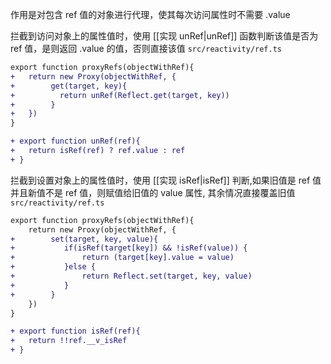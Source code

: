 作用是对包含 ref 值的对象进行代理，使其每次访问属性时不需要 .value

拦截到访问对象上的属性值时，使用 [[实现 unRef|unRef]] 函数判断该值是否为 ref 值，是则返回 .value 的值，否则直接该值
`src/reactivity/ref.ts`
```diff
export function proxyRefs(objectWithRef){
+	return new Proxy(objectWithRef, {
+		 get(target, key){
+		   return unRef(Reflect.get(target, key))
+		 }
+	})
}

+ export function unRef(ref){
+	return isRef(ref) ? ref.value : ref
+ }
```

拦截到设置对象上的属性值时，使用 [[实现 isRef|isRef]] 判断,如果旧值是 ref 值并且新值不是 ref 值，则赋值给旧值的 value 属性, 其余情况直接覆盖旧值
`src/reactivity/ref.ts`
```diff
export function proxyRefs(objectWithRef){
	return new Proxy(objectWithRef, {
+		 set(target, key, value){
+			if(isRef(target[key]) && !isRef(value)) {
+				return (target[key].value = value)
+			}else {
+				return Reflect.set(target, key, value)
+			}
+		 }
	})
}

+ export function isRef(ref){
+	return !!ref.__v_isRef
+ }
```